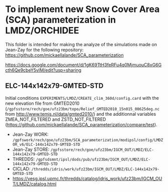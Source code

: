 # To implement new Snow Cover Area (SCA) parameterization in LMDZ/ORCHIDEE

This folder is intended for making the analyze of the simulations made on Jean-Zay for the following repository: https://github.com/mickaellalande/SCA_parameterization

https://docs.google.com/document/d/1gK69TtH3feRFu4q0MjmuouC8xG6Gcth6Qe9cbeY5vIM/edit?usp=sharing

## ELC-144x142x79-GMTED-STD

Initial conditions `EXPERIMENTS/LMDZ/CREATE_clim_360d/config.card` with the new elevation file from GMTED2010 (`/gpfsstore/rech/goe/ufz23bm/topo/Relief_GMTED2010_15n015_00625deg.nc` from http://www.temis.nl/data/gmted2010/) and the additionnal variables ZMEA_NOT_FILTERED and ZSTD_NOT_FILTERED (https://github.com/mickaellalande/SCA_parameterization/compare/test).

- Jean-Zay WORK: `/gpfswork/rech/goe/ufz23bm/SCA_parameterization/modipsl/config/LMDZOR_v6/ELC-144x142x79-GMTED-STD`
- Jean-Zay STORE: `/gpfsstore/rech/goe/ufz23bm/IGCM_OUT/LMDZ/ELC-144x142x79-GMTED-STD`
- THREDDS: `/gpfsdsmnt/ipsl/dods/pub/ufz23bm/IGCM_OUT/LMDZ/ELC-144x142x79-GMTED-STD`
- CICLAD: `/thredds/idris/work/ufz23bm/IGCM_OUT/LMDZ/ELC-144x142x79-GMTED-STD` 
- https://vesg.ipsl.upmc.fr/thredds/catalog/idris_work/ufz23bm/IGCM_OUT/LMDZ/catalog.html